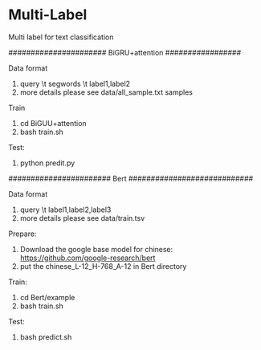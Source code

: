 # Multi-Label
Multi label for text classification

######################  BiGRU+attention #################

Data format
1. query \t segwords \t label1,label2
2. more details please see data/all_sample.txt samples

Train
1. cd BiGUU+attention
2. bash train.sh

Test:
1. python predit.py


#######################  Bert ############################

Data format
1. query \t label1,label2,label3
2. more details please see data/train.tsv

Prepare:
1. Download the google base model for chinese: https://github.com/google-research/bert
2. put the chinese_L-12_H-768_A-12 in Bert directory

Train:
1. cd Bert/example
2. bash train.sh

Test:
1. bash predict.sh
